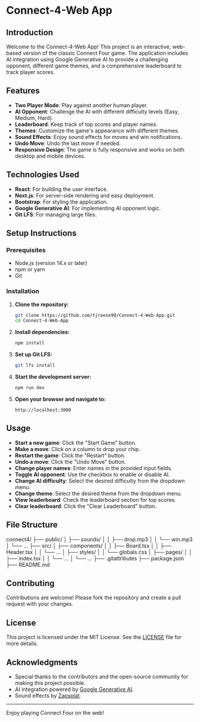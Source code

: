 # Connect-4-Web App

## Introduction

Welcome to the Connect-4-Web App! This project is an interactive, web-based version of the classic Connect Four game. The application includes AI integration using Google Generative AI to provide a challenging opponent, different game themes, and a comprehensive leaderboard to track player scores.

## Features

- **Two Player Mode**: Play against another human player.
- **AI Opponent**: Challenge the AI with different difficulty levels (Easy, Medium, Hard).
- **Leaderboard**: Keep track of top scores and player names.
- **Themes**: Customize the game's appearance with different themes.
- **Sound Effects**: Enjoy sound effects for moves and win notifications.
- **Undo Move**: Undo the last move if needed.
- **Responsive Design**: The game is fully responsive and works on both desktop and mobile devices.

## Technologies Used

- **React**: For building the user interface.
- **Next.js**: For server-side rendering and easy deployment.
- **Bootstrap**: For styling the application.
- **Google Generative AI**: For implementing AI opponent logic.
- **Git LFS**: For managing large files.

## Setup Instructions

### Prerequisites

- Node.js (version 14.x or later)
- npm or yarn
- Git

### Installation

1. **Clone the repository:**
    ```bash
    git clone https://github.com/tjreese90/Connect-4-Web-App.git
    cd Connect-4-Web-App
    ```

2. **Install dependencies:**
    ```bash
    npm install
    ```

3. **Set up Git LFS:**
    ```bash
    git lfs install
    ```

4. **Start the development server:**
    ```bash
    npm run dev
    ```

5. **Open your browser and navigate to:**
    ```
    http://localhost:3000
    ```

## Usage

- **Start a new game**: Click the "Start Game" button.
- **Make a move**: Click on a column to drop your chip.
- **Restart the game**: Click the "Restart" button.
- **Undo a move**: Click the "Undo Move" button.
- **Change player names**: Enter names in the provided input fields.
- **Toggle AI opponent**: Use the checkbox to enable or disable AI.
- **Change AI difficulty**: Select the desired difficulty from the dropdown menu.
- **Change theme**: Select the desired theme from the dropdown menu.
- **View leaderboard**: Check the leaderboard section for top scores.
- **Clear leaderboard**: Click the "Clear Leaderboard" button.

## File Structure
connect4/
├── public/
│ ├── sounds/
│ │ ├── drop.mp3
│ │ └── win.mp3
│ └── ...
├── src/
│ ├── components/
│ │ ├── Board.tsx
│ │ ├── Header.tsx
│ │ └── ...
│ ├── styles/
│ │ └── globals.css
│ ├── pages/
│ │ ├── index.tsx
│ │ └── ...
│ └── ...
├── .gitattributes
├── package.json
├── README.md


## Contributing

Contributions are welcome! Please fork the repository and create a pull request with your changes.

## License

This project is licensed under the MIT License. See the [LICENSE](LICENSE) file for more details.

## Acknowledgments

- Special thanks to the contributors and the open-source community for making this project possible.
- AI integration powered by [Google Generative AI](https://ai.google.com/).
- Sound effects by [Zapsplat](https://www.zapsplat.com/).

---

Enjoy playing Connect Four on the web!
